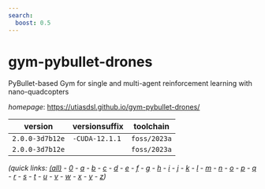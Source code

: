 ```yaml
---
search:
  boost: 0.5
---
```

# gym-pybullet-drones

PyBullet-based Gym for single and multi-agent reinforcement learning with nano-quadcopters

*homepage*: <https://utiasdsl.github.io/gym-pybullet-drones/>

version | versionsuffix | toolchain
--------|---------------|----------
``2.0.0-3d7b12e`` | ``-CUDA-12.1.1`` | ``foss/2023a``
``2.0.0-3d7b12e`` |  | ``foss/2023a``


*(quick links: [(all)](../index.md) - [0](../0/index.md) - [a](../a/index.md) - [b](../b/index.md) - [c](../c/index.md) - [d](../d/index.md) - [e](../e/index.md) - [f](../f/index.md) - [g](../g/index.md) - [h](../h/index.md) - [i](../i/index.md) - [j](../j/index.md) - [k](../k/index.md) - [l](../l/index.md) - [m](../m/index.md) - [n](../n/index.md) - [o](../o/index.md) - [p](../p/index.md) - [q](../q/index.md) - [r](../r/index.md) - [s](../s/index.md) - [t](../t/index.md) - [u](../u/index.md) - [v](../v/index.md) - [w](../w/index.md) - [x](../x/index.md) - [y](../y/index.md) - [z](../z/index.md))*


